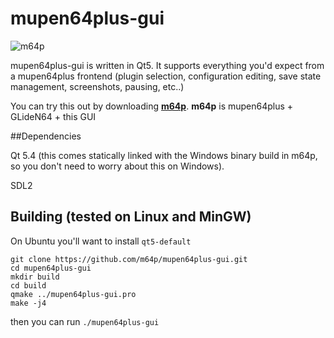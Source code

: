 # mupen64plus-gui

![m64p](http://i.imgur.com/NIa5Btx.png)

mupen64plus-gui is written in Qt5. It supports everything you'd expect from a mupen64plus frontend (plugin selection, configuration editing, save state management, screenshots, pausing, etc..)

You can try this out by downloading [**m64p**](https://m64p.github.io/). **m64p** is mupen64plus + GLideN64 + this GUI

##Dependencies

Qt 5.4 (this comes statically linked with the Windows binary build in m64p, so you don't need to worry about this on Windows).

SDL2

## Building (tested on Linux and MinGW)

On Ubuntu you'll want to install ```qt5-default```
```
git clone https://github.com/m64p/mupen64plus-gui.git
cd mupen64plus-gui
mkdir build
cd build
qmake ../mupen64plus-gui.pro
make -j4
```
then you can run ```./mupen64plus-gui```
